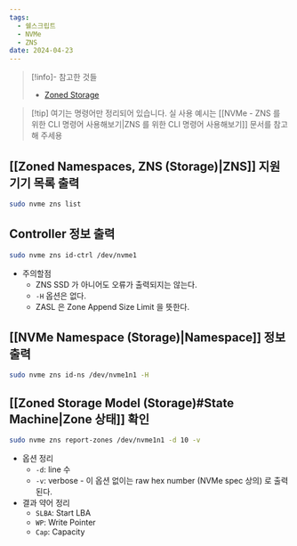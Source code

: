 ```yaml
---
tags:
  - 쉘스크립트
  - NVMe
  - ZNS
date: 2024-04-23
---
```

> [!info]- 참고한 것들
> - [Zoned Storage](https://zonedstorage.io/docs/tools/zns)

> [!tip] 여기는 명령어만 정리되어 있습니다. 실 사용 예시는 [[NVMe - ZNS 를 위한 CLI 명령어 사용해보기|ZNS 를 위한 CLI 명령어 사용해보기]] 문서를 참고해 주세용

## [[Zoned Namespaces, ZNS (Storage)|ZNS]] 지원 기기 목록 출력

```bash
sudo nvme zns list
```

## Controller 정보 출력

```bash
sudo nvme zns id-ctrl /dev/nvme1
```

- 주의할점
	- ZNS SSD 가 아니어도 오류가 출력되지는 않는다.
	- `-H` 옵션은 없다.
	- ZASL 은 Zone Append Size Limit 을 뜻한다.

## [[NVMe Namespace (Storage)|Namespace]] 정보 출력

```bash
sudo nvme zns id-ns /dev/nvme1n1 -H
```

## [[Zoned Storage Model (Storage)#State Machine|Zone 상태]] 확인

```bash
sudo nvme zns report-zones /dev/nvme1n1 -d 10 -v
```

- 옵션 정리
	- `-d`: line 수
	- `-v`: verbose - 이 옵션 없이는 raw hex number (NVMe spec 상의) 로 출력된다.
- 결과 약어 정리
	- `SLBA`: Start LBA
	- `WP`: Write Pointer
	- `Cap`: Capacity